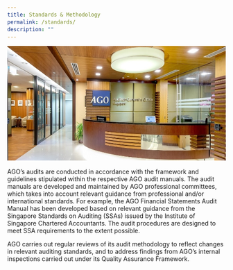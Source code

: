 ```yaml
---
title: Standards & Methodology
permalink: /standards/
description: ""
---
```

![](/images/AGOEntrance.jpg)

AGO’s audits are conducted in accordance with the framework and guidelines stipulated within the respective AGO audit manuals. The audit manuals are developed and maintained by AGO professional committees, which takes into account relevant guidance from professional and/or international standards. For example, the AGO Financial Statements Audit Manual has been developed based on relevant guidance from the Singapore Standards on Auditing (SSAs) issued by the Institute of Singapore Chartered Accountants. The audit procedures are designed to meet SSA requirements to the extent possible.

AGO carries out regular reviews of its audit methodology to reflect changes in relevant auditing standards, and to address findings from AGO’s internal inspections carried out under its Quality Assurance Framework.